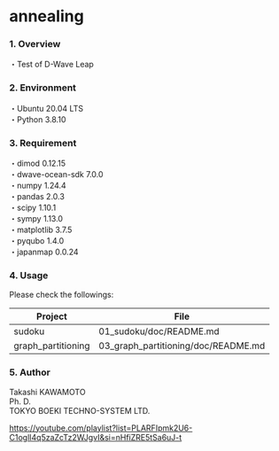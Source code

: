 # annealing

### 1. Overview

・Test of D-Wave Leap

### 2. Environment

・Ubuntu 20.04 LTS  
・Python 3.8.10

### 3. Requirement

・dimod               0.12.15  
・dwave-ocean-sdk     7.0.0  
・numpy               1.24.4  
・pandas              2.0.3  
・scipy               1.10.1  
・sympy               1.13.0  
・matplotlib          3.7.5  
・pyqubo              1.4.0  
・japanmap            0.0.24

### 4. Usage

Please check the followings:

|Project |File |
|-|-|
|sudoku |01_sudoku/doc/README.md |
|graph_partitioning |03_graph_partitioning/doc/README.md |

### 5. Author

Takashi KAWAMOTO  
Ph. D.  
TOKYO BOEKI TECHNO-SYSTEM LTD.

https://youtube.com/playlist?list=PLARFIpmk2U6-C1oglI4q5zaZcTz2WJgvI&si=nHfiZRE5tSa6uJ-t



